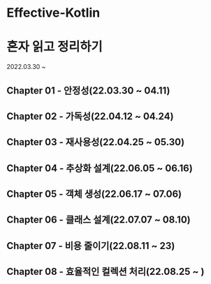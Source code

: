 # Effective-Kotlin

# 혼자 읽고 정리하기
2022.03.30 ~ 

## Chapter 01 - 안정성(22.03.30 ~ 04.11)
## Chapter 02 - 가독성(22.04.12 ~ 04.24)
## Chapter 03 - 재사용성(22.04.25 ~ 05.30)
## Chapter 04 - 추상화 설계(22.06.05 ~ 06.16)
## Chapter 05 - 객체 생성(22.06.17 ~ 07.06)
## Chapter 06 - 클래스 설계(22.07.07 ~ 08.10)
## Chapter 07 - 비용 줄이기(22.08.11 ~ 23)
## Chapter 08 - 효율적인 컬렉션 처리(22.08.25 ~ )
